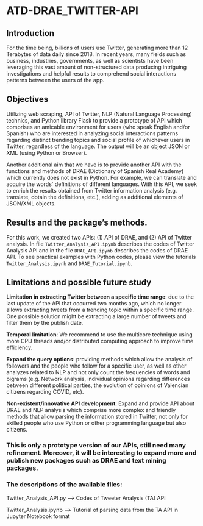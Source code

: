 # ATD-DRAE_TWITTER-API

## Introduction
For the time being, billions of users use Twitter, generating more than 12 Terabytes of data daily since 2018. In recent years, many fields such as business, industries, governments, as well as scientists have been leveraging this vast amount of non-structured data producing intriguing investigations and helpful results to comprehend social interactions patterns between the users of the app.

## Objectives
Utilizing web scraping, API of Twitter, NLP (Natural Language Processing) technics, and Python library Flask to provide a prototype of API which comprises an amicable environment for users (who speak English and/or Spanish) who are interested in analyzing social interactions patterns regarding distinct trending topics and social profile of whichever users in Twitter, regardless of the language. The output will be an object JSON or XML (using Python or Browser).

Another additional aim that we have is to provide another API with the functions and methods of DRAE (Dictionary of Spanish Real Academy) which currently does not exist in Python. For example, we can translate and acquire the words' definitions of different languages. With this API, we seek to enrich the results obtained from Twitter information analysis (e.g. translate, obtain the definitions, etc.), adding as additional elements of JSON/XML objects.

## Results and the package’s methods.
For this work, we created two APIs: (1) API of DRAE, and (2) API of Twitter analysis. In file `Twitter_Analysis_API.ipynb` describes the codes of Twitter Analysis API and in the file `DRAE_API.ipynb` describes the codes of DRAE API. To see practical examples with Python codes, please view the tutorials `Twitter_Analysis.ipynb` and `DRAE_Tutorial.ipynb`.

## Limitations and possible future study
**Limitation in extracting Twitter between a specific time range**: due to the last update of the API that occurred two months ago, which no longer allows extracting tweets from a trending topic within a specific time range. One possible solution might be extracting a large number of tweets and filter them by the publish date.

**Temporal limitation**: We recommend to use the multicore technique using more CPU threads and/or distributed computing approach to improve time efficiency.

**Expand the query options**: providing methods which allow the analysis of followers and the people who follow for a specific user, as well as other analyzes related to NLP and not only count the frequencies of words and bigrams (e.g. Network analysis, individual opinions regarding differences between different political parties, the evolution of opinions of Valencian citizens regarding COVID, etc).

**Non-existent/innovative API development**: Expand and provide API about DRAE and NLP analysis which comprise more complex and friendly methods that allow parsing the information stored in Twitter, not only for skilled people who use Python or other programming language but also citizens.

### This is only a prototype version of our APIs, still need many refinement. Moreover, it will be interesting to expand more and publish new packages such as DRAE and text mining packages.

### The descriptions of the available files:

Twitter_Analysis_API.py --> Codes of Tweeter Analysis (TA) API

Twitter_Analysis.ipynb --> Tutorial of parsing data from the TA API in Jupyter Notebook format

